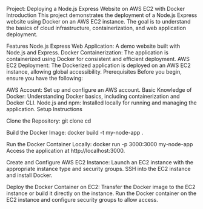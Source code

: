 Project: Deploying a Node.js Express Website on AWS EC2 with Docker
Introduction
This project demonstrates the deployment of a Node.js Express website using Docker on an AWS EC2 instance. The goal is to understand the basics of cloud infrastructure, containerization, and web application deployment.

Features
Node.js Express Web Application: A demo website built with Node.js and Express.
Docker Containerization: The application is containerized using Docker for consistent and efficient deployment.
AWS EC2 Deployment: The Dockerized application is deployed on an AWS EC2 instance, allowing global accessibility.
Prerequisites
Before you begin, ensure you have the following:

AWS Account: Set up and configure an AWS account.
Basic Knowledge of Docker: Understanding Docker basics, including containerization and Docker CLI.
Node.js and npm: Installed locally for running and managing the application.
Setup Instructions

Clone the Repository:
git clone <repository-url>
cd <repository-folder>


Build the Docker Image:
docker build -t my-node-app .

Run the Docker Container Locally:
docker run -p 3000:3000 my-node-app
Access the application at http://localhost:3000.

Create and Configure AWS EC2 Instance:
Launch an EC2 instance with the appropriate instance type and security groups.
SSH into the EC2 instance and install Docker.

Deploy the Docker Container on EC2:
Transfer the Docker image to the EC2 instance or build it directly on the instance.
Run the Docker container on the EC2 instance and configure security groups to allow access.
